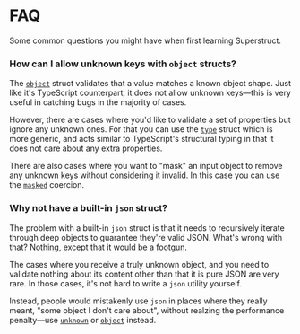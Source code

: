 # FAQ

Some common questions you might have when first learning Superstruct.

### How can I allow unknown keys with `object` structs?

The [`object`](../reference/types.md#object) struct validates that a value matches a known object shape. Just like it's TypeScript counterpart, it does not allow unknown keys—this is very useful in catching bugs in the majority of cases.

However, there are cases where you'd like to validate a set of properties but ignore any unknown ones. For that you can use the [`type`](../reference/types.md#type) struct which is more generic, and acts similar to TypeScript's structural typing in that it does not care about any extra properties.

There are also cases where you want to "mask" an input object to remove any unknown keys without considering it invalid. In this case you can use the [`masked`](../reference/coercions.md#masked) coercion.

### Why not have a built-in `json` struct?

The problem with a built-in `json` struct is that it needs to recursively iterate through deep objects to guarantee they're valid JSON. What's wrong with that? Nothing, except that it would be a footgun.

The cases where you receive a truly unknown object, and you need to validate nothing about its content other than that it is pure JSON are very rare. In those cases, it's not hard to write a `json` utility yourself.

Instead, people would mistakenly use `json` in places where they really meant, "some object I don't care about", without realzing the performance penalty—use [`unknown`](../reference/types.md#unknown) or [`object`](../reference/types.md#object) instead.
